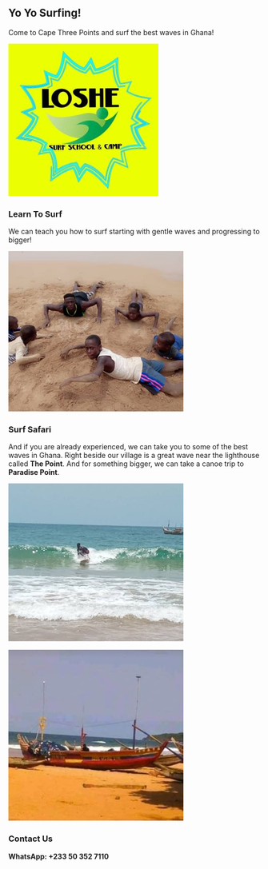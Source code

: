## Yo Yo Surfing!

Come to Cape Three Points and surf the best waves in Ghana!

![Loshe](/assets/images/loshe.jpg)

### Learn To Surf

We can teach you how to surf starting with gentle waves and progressing to bigger!

![Kids](/assets/images/kids.jpg)

### Surf Safari

And if you are already experienced, we can take you to some of the best waves in Ghana. Right beside our village is a great wave near the lighthouse called **The Point**. And for something bigger, we can take a canoe trip to **Paradise Point**.

![Surf](/assets/images/surf.jpg)

![Canoe](/assets/images/canoe.jpg)

### Contact Us

**WhatsApp: +233 50 352 7110**
